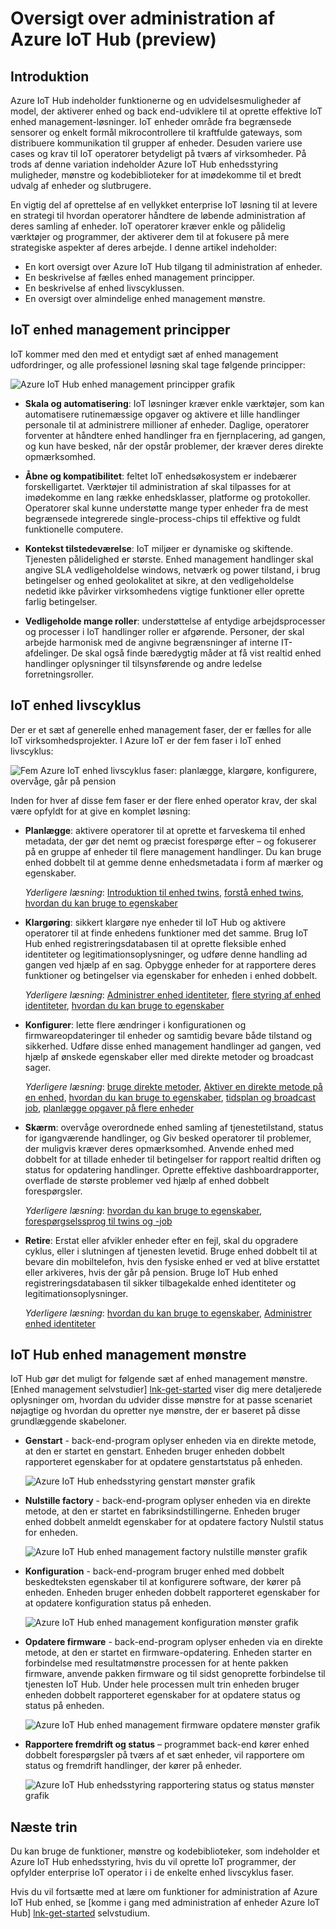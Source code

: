 <properties
 pageTitle="Oversigt over administration af IoT Hub enhed | Microsoft Azure"
 description="I denne artikel indeholder en oversigt over administration af enheder i Azure IoT Hub: enterprise enhed livscyklus, genstart, fabriksindstillingerne, firmware-opdatering, konfiguration, enhed twins, forespørgsler, opgaver"
 services="iot-hub"
 documentationCenter=""
 authors="bzurcher"
 manager="timlt"
 editor=""/>

<tags
 ms.service="iot-hub"
 ms.devlang="na"
 ms.topic="get-started-article"
 ms.tgt_pltfrm="na"
 ms.workload="na"
 ms.date="10/03/2016"
 ms.author="bzurcher"/>

# <a name="overview-of-azure-iot-hub-device-management-preview"></a>Oversigt over administration af Azure IoT Hub (preview)

## <a name="introduction"></a>Introduktion

Azure IoT Hub indeholder funktionerne og en udvidelsesmuligheder af model, der aktiverer enhed og back end-udviklere til at oprette effektive IoT enhed management-løsninger. IoT enheder område fra begrænsede sensorer og enkelt formål mikrocontrollere til kraftfulde gateways, som distribuere kommunikation til grupper af enheder.  Desuden variere use cases og krav til IoT operatorer betydeligt på tværs af virksomheder.  På trods af denne variation indeholder Azure IoT Hub enhedsstyring muligheder, mønstre og kodebiblioteker for at imødekomme til et bredt udvalg af enheder og slutbrugere.

En vigtig del af oprettelse af en vellykket enterprise IoT løsning til at levere en strategi til hvordan operatorer håndtere de løbende administration af deres samling af enheder. IoT operatorer kræver enkle og pålidelig værktøjer og programmer, der aktiverer dem til at fokusere på mere strategiske aspekter af deres arbejde. I denne artikel indeholder:

- En kort oversigt over Azure IoT Hub tilgang til administration af enheder.
- En beskrivelse af fælles enhed management principper.
- En beskrivelse af enhed livscyklussen.
- En oversigt over almindelige enhed management mønstre.

## <a name="iot-device-management-principles"></a>IoT enhed management principper

IoT kommer med den med et entydigt sæt af enhed management udfordringer, og alle professionel løsning skal tage følgende principper:

![Azure IoT Hub enhed management principper grafik][img-dm_principles]

- **Skala og automatisering**: IoT løsninger kræver enkle værktøjer, som kan automatisere rutinemæssige opgaver og aktivere et lille handlinger personale til at administrere millioner af enheder. Daglige, operatorer forventer at håndtere enhed handlinger fra en fjernplacering, ad gangen, og kun have besked, når der opstår problemer, der kræver deres direkte opmærksomhed.

- **Åbne og kompatibilitet**: feltet IoT enhedsøkosystem er indebærer forskelligartet. Værktøjer til administration af skal tilpasses for at imødekomme en lang række enhedsklasser, platforme og protokoller. Operatorer skal kunne understøtte mange typer enheder fra de mest begrænsede integrerede single-process-chips til effektive og fuldt funktionelle computere.

- **Kontekst tilstedeværelse**: IoT miljøer er dynamiske og skiftende. Tjenesten pålidelighed er største. Enhed management handlinger skal angive SLA vedligeholdelse windows, netværk og power tilstand, i brug betingelser og enhed geolokalitet at sikre, at den vedligeholdelse nedetid ikke påvirker virksomhedens vigtige funktioner eller oprette farlig betingelser.

- **Vedligeholde mange roller**: understøttelse af entydige arbejdsprocesser og processer i IoT handlinger roller er afgørende. Personer, der skal arbejde harmonisk med de angivne begrænsninger af interne IT-afdelinger.  De skal også finde bæredygtig måder at få vist realtid enhed handlinger oplysninger til tilsynsførende og andre ledelse forretningsroller.

## <a name="iot-device-lifecycle"></a>IoT enhed livscyklus

Der er et sæt af generelle enhed management faser, der er fælles for alle IoT virksomhedsprojekter. I Azure IoT er der fem faser i IoT enhed livscyklus:

![Fem Azure IoT enhed livscyklus faser: planlægge, klargøre, konfigurere, overvåge, går på pension][img-device_lifecycle]

Inden for hver af disse fem faser er der flere enhed operator krav, der skal være opfyldt for at give en komplet løsning:

- **Planlægge**: aktivere operatorer til at oprette et farveskema til enhed metadata, der gør det nemt og præcist forespørge efter – og fokuserer på en gruppe af enheder til flere management handlinger. Du kan bruge enhed dobbelt til at gemme denne enhedsmetadata i form af mærker og egenskaber.

    *Yderligere læsning*: [Introduktion til enhed twins][lnk-twins-getstarted], [forstå enhed twins][lnk-twins-devguide], [hvordan du kan bruge to egenskaber][lnk-twin-properties]

- **Klargøring**: sikkert klargøre nye enheder til IoT Hub og aktivere operatorer til at finde enhedens funktioner med det samme.  Brug IoT Hub enhed registreringsdatabasen til at oprette fleksible enhed identiteter og legitimationsoplysninger, og udføre denne handling ad gangen ved hjælp af en sag. Opbygge enheder for at rapportere deres funktioner og betingelser via egenskaber for enheden i enhed dobbelt.

    *Yderligere læsning*: [Administrer enhed identiteter][lnk-identity-registry], [flere styring af enhed identiteter][lnk-bulk-identity], [hvordan du kan bruge to egenskaber][lnk-twin-properties]

- **Konfigurer**: lette flere ændringer i konfigurationen og firmwareopdateringer til enheder og samtidig bevare både tilstand og sikkerhed. Udføre disse enhed management handlinger ad gangen, ved hjælp af ønskede egenskaber eller med direkte metoder og broadcast sager.

    *Yderligere læsning*: [bruge direkte metoder][lnk-c2d-methods], [Aktiver en direkte metode på en enhed][lnk-methods-devguide], [hvordan du kan bruge to egenskaber][lnk-twin-properties], [tidsplan og broadcast job][lnk-jobs], [planlægge opgaver på flere enheder][lnk-jobs-devguide]

- **Skærm**: overvåge overordnede enhed samling af tjenestetilstand, status for igangværende handlinger, og Giv besked operatorer til problemer, der muligvis kræver deres opmærksomhed.  Anvende enhed med dobbelt for at tillade enheder til betingelser for rapport realtid driften og status for opdatering handlinger. Oprette effektive dashboardrapporter, overflade de største problemer ved hjælp af enhed dobbelt forespørgsler.

    *Yderligere læsning*: [hvordan du kan bruge to egenskaber][lnk-twin-properties], [forespørgselssprog til twins og -job][lnk-query-language]

- **Retire**: Erstat eller afvikler enheder efter en fejl, skal du opgradere cyklus, eller i slutningen af tjenesten levetid.  Bruge enhed dobbelt til at bevare din mobiltelefon, hvis den fysiske enhed er ved at blive erstattet eller arkiveres, hvis der går på pension. Bruge IoT Hub enhed registreringsdatabasen til sikker tilbagekalde enhed identiteter og legitimationsoplysninger.

    *Yderligere læsning*: [hvordan du kan bruge to egenskaber][lnk-twin-properties], [Administrer enhed identiteter][lnk-identity-registry]

## <a name="iot-hub-device-management-patterns"></a>IoT Hub enhed management mønstre

IoT Hub gør det muligt for følgende sæt af enhed management mønstre.  [Enhed management selvstudier] [ lnk-get-started] viser dig mere detaljerede oplysninger om, hvordan du udvider disse mønstre for at passe scenariet nøjagtige og hvordan du opretter nye mønstre, der er baseret på disse grundlæggende skabeloner.

- **Genstart** - back-end-program oplyser enheden via en direkte metode, at den er startet en genstart.  Enheden bruger enheden dobbelt rapporteret egenskaber for at opdatere genstartstatus på enheden.

    ![Azure IoT Hub enhedsstyring genstart mønster grafik][img-reboot_pattern]

- **Nulstille factory** - back-end-program oplyser enheden via en direkte metode, at den er startet en fabriksindstillingerne.  Enheden bruger enhed dobbelt anmeldt egenskaber for at opdatere factory Nulstil status for enheden.

    ![Azure IoT Hub enhed management factory nulstille mønster grafik][img-facreset_pattern]

- **Konfiguration** - back-end-program bruger enhed med dobbelt beskedteksten egenskaber til at konfigurere software, der kører på enheden.  Enheden bruger enheden dobbelt rapporteret egenskaber for at opdatere konfiguration status på enheden.

    ![Azure IoT Hub enhed management konfiguration mønster grafik][img-config_pattern]

- **Opdatere firmware** - back-end-program oplyser enheden via en direkte metode, at den er startet en firmware-opdatering.  Enheden starter en forbindelse med resultatmønstre processen for at hente pakken firmware, anvende pakken firmware og til sidst genoprette forbindelse til tjenesten IoT Hub.  Under hele processen mult trin enheden bruger enheden dobbelt rapporteret egenskaber for at opdatere status og status på enheden.

    ![Azure IoT Hub enhed management firmware opdatere mønster grafik][img-fwupdate_pattern]

- **Rapportere fremdrift og status** – programmet back-end kører enhed dobbelt forespørgsler på tværs af et sæt enheder, vil rapportere om status og fremdrift handlinger, der kører på enheder.

    ![Azure IoT Hub enhedsstyring rapportering status og status mønster grafik][img-report_progress_pattern]

## <a name="next-steps"></a>Næste trin

Du kan bruge de funktioner, mønstre og kodebiblioteker, som indeholder et Azure IoT Hub enhedsstyring, hvis du vil oprette IoT programmer, der opfylder enterprise IoT operator i i de enkelte enhed livscyklus faser.

Hvis du vil fortsætte med at lære om funktioner for administration af Azure IoT Hub enhed, se [komme i gang med administration af enheder Azure IoT Hub] [ lnk-get-started] selvstudium.

<!-- Images and links -->
[img-dm_principles]: media/iot-hub-device-management-overview/image4.png
[img-device_lifecycle]: media/iot-hub-device-management-overview/image5.png
[img-config_pattern]: media/iot-hub-device-management-overview/configuration-pattern.png
[img-facreset_pattern]: media/iot-hub-device-management-overview/facreset-pattern.png
[img-fwupdate_pattern]: media/iot-hub-device-management-overview/fwupdate-pattern.png
[img-reboot_pattern]: media/iot-hub-device-management-overview/reboot-pattern.png
[img-report_progress_pattern]: media/iot-hub-device-management-overview/report-progress-pattern.png

[lnk-twins-devguide]: iot-hub-devguide-device-twins.md
[lnk-get-started]: iot-hub-device-management-get-started.md
[lnk-twins-getstarted]: iot-hub-node-node-twin-getstarted.md
[lnk-twin-properties]: iot-hub-node-node-twin-how-to-configure.md
[lnk-hub-getstarted]: iot-hub-csharp-csharp-getstarted.md
[lnk-identity-registry]: iot-hub-devguide-identity-registry.md
[lnk-bulk-identity]: iot-hub-bulk-identity-mgmt.md
[lnk-query-language]: iot-hub-devguide-query-language.md
[lnk-c2d-methods]: iot-hub-c2d-methods.md
[lnk-methods-devguide]: iot-hub-devguide-direct-methods.md
[lnk-jobs]: iot-hub-schedule-jobs.md
[lnk-jobs-devguide]: iot-hub-devguide-jobs.md